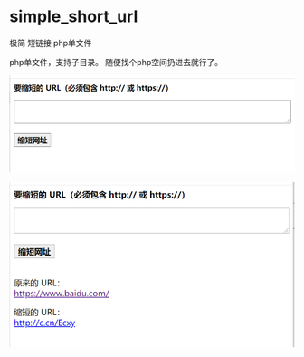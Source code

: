 # simple_short_url
极简 短链接 php单文件

php单文件，支持子目录。
随便找个php空间扔进去就行了。

![](https://raw.githubusercontent.com/dylanbai8/simple_short_url/main/1.png)

![](https://raw.githubusercontent.com/dylanbai8/simple_short_url/main/2.png)
